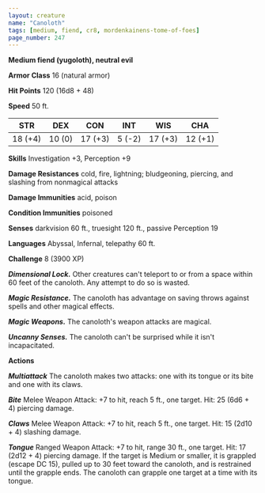 ```yaml
---
layout: creature
name: "Canoloth"
tags: [medium, fiend, cr8, mordenkainens-tome-of-foes]
page_number: 247
---
```


**Medium fiend (yugoloth), neutral evil**

**Armor Class** 16 (natural armor)

**Hit Points** 120  (16d8 + 48)

**Speed** 50 ft.

|   STR   |   DEX   |   CON   |   INT   |   WIS   |   CHA   |
|:-------:|:-------:|:-------:|:-------:|:-------:|:-------:|
| 18 (+4) | 10 (0) | 17 (+3) | 5 (-2) | 17 (+3) | 12 (+1) |

**Skills** Investigation +3, Perception +9

**Damage Resistances** cold, fire, lightning; bludgeoning, piercing, and slashing from nonmagical attacks

**Damage Immunities** acid, poison

**Condition Immunities** poisoned

**Senses** darkvision 60 ft., truesight 120 ft., passive Perception 19

**Languages** Abyssal, Infernal, telepathy 60 ft.

**Challenge** 8 (3900 XP)

***Dimensional Lock.*** Other creatures can't teleport to or from a space within 60 feet of the canoloth. Any attempt to do so is wasted.

***Magic Resistance.*** The canoloth has advantage on saving throws against spells and other magical effects.

***Magic Weapons.*** The canoloth's weapon attacks are magical.

***Uncanny Senses.*** The canoloth can't be surprised while it isn't incapacitated.

**Actions**

***Multiattack*** The canoloth makes two attacks: one with its tongue or its bite and one with its claws.

***Bite*** Melee Weapon Attack: +7 to hit, reach 5 ft., one target. Hit: 25 (6d6 + 4) piercing damage.

***Claws*** Melee Weapon Attack: +7 to hit, reach 5 ft., one target. Hit: 15 (2d10 + 4) slashing damage.

***Tongue*** Ranged Weapon Attack: +7 to hit, range 30 ft., one target. Hit: 17 (2d12 + 4) piercing damage. If the target is Medium or smaller, it is grappled (escape DC 15), pulled up to 30 feet toward the canoloth, and is restrained until the grapple ends. The canoloth can grapple one target at a time with its tongue.